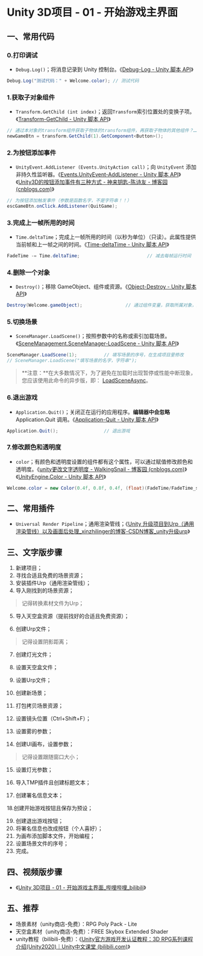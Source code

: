 # Unity 3D项目 - 01 - 开始游戏主界面

## 一、常用代码

### 0.打印调试

- `Debug.Log()`；将消息记录到 Unity 控制台。《[Debug-Log - Unity 脚本 API](https://docs.unity.cn/cn/2019.4/ScriptReference/Debug.Log.html)》

```c#
Debug.Log("测试代码：" + Welcome.color); // 测试代码
```

###  1.获取子对象组件

- `Transform.GetChild (int index)`；返回`Transform`索引位置处的变换子项。《[Transform-GetChild - Unity 脚本 API](https://docs.unity.cn/cn/2019.4/ScriptReference/Transform.GetChild.html)》

```c#
// 通过本对象的transform组件获取子物体的transform组件，再获取子物体的其他组件？……
newGameBtn = transform.GetChild(1).GetComponent<Button>(); 
```

### 2.为按钮添加事件

- `UnityEvent.AddListener (Events.UnityAction call)`；向 `UnityEvent` 添加非持久性监听器。《[Events.UnityEvent-AddListener - Unity 脚本 API](https://docs.unity.cn/cn/2019.4/ScriptReference/Events.UnityEvent.AddListener.html)》《[Unity3D的按钮添加事件有三种方式 - 神来钥匙-陈诗友 - 博客园 (cnblogs.com)](https://www.cnblogs.com/shenlaiyaoshi/p/8110440.html)》

```c#
// 为按钮添加触发事件（参数是函数名字，不是字符串！！）
escGameBtn.onClick.AddListener(QuitGame);
```

### 3.完成上一帧所用的时间

- `Time.deltaTime`；完成上一帧所用的时间（以秒为单位）（只读）。此属性提供当前帧和上一帧之间的时间。《[Time-deltaTime - Unity 脚本 API](https://docs.unity.cn/cn/2019.4/ScriptReference/Time-deltaTime.html)》

```c#
FadeTime -= Time.deltaTime;							// 减去每帧运行时间
```

### 4.删除一个对象

- `Destroy()`；移除 GameObject、组件或资源。《[Object-Destroy - Unity 脚本 API](https://docs.unity.cn/cn/2019.4/ScriptReference/Object.Destroy.html)》

```c#
Destroy(Welcome.gameObject);				// 通过组件变量，获取所属对象，然后删除对象
```

### 5.切换场景

- `SceneManager.LoadScene()`；按照参数中的名称或索引加载场景。《[SceneManagement.SceneManager-LoadScene - Unity 脚本 API](https://docs.unity.cn/cn/2019.4/ScriptReference/SceneManagement.SceneManager.LoadScene.html)》

```c#
SceneManager.LoadScene(1); 			// 填写场景的序号，在生成项目里修改
// SceneManager.LoadScene("填写场景的名字，字符串");
```

> **注意：**在大多数情况下，为了避免在加载时出现暂停或性能中断现象， 您应该使用此命令的异步版，即： [LoadSceneAsync](https://docs.unity.cn/cn/2019.4/ScriptReference/SceneManagement.SceneManager.LoadSceneAsync.html)。

### 6.退出游戏

- `Application.Quit()`；关闭正在运行的应用程序。**编辑器中会忽略** Application.Quit 调用。《[Application-Quit - Unity 脚本 API](https://docs.unity.cn/cn/2019.4/ScriptReference/Application.Quit.html)》

```c#
Application.Quit(); 				// 退出游戏
```

### 7.修改颜色和透明度

- `color`；有颜色和透明度设置的组件都有这个属性，可以通过赋值修改颜色和透明度。《[unity更改文字透明度 - WalkingSnail - 博客园 (cnblogs.com)](https://www.cnblogs.com/WalkingSnail/p/12176739.html)》《[UnityEngine.Color - Unity 脚本 API](https://docs.unity.cn/cn/2019.4/ScriptReference/Color.html)》

```c#
Welcome.color = new Color(0.4f, 0.8f, 0.4f, (float)(FadeTime/FadeTime_s)); 	
```



## 二、常用插件

- `Universal Render Pipeline`；通用渲染管线；《[Unity 升级项目到Urp（通用渲染管线）以及画面后处理_xinzhilinger的博客-CSDN博客_unity升级urp](https://blog.csdn.net/xinzhilinger/article/details/115189246)》



##  三、文字版步骤

1. 新建项目；
2. 寻找合适且免费的场景资源；
3. 安装插件Urp（通用渲染管线）；
4. 导入刚找到的场景资源；

> 记得转换素材文件为Urp；

5. 导入天空盒资源（提前找好的合适且免费资源）；

6. 创建Urp文件；

> 记得设置阴影距离；

7. 创建灯光文件；

8. 设置天空盒文件；

9. 设置Urp文件；

10. 创建新场景；

11. 打包拷贝场景资源；

12. 设置镜头位置（Ctrl+Shift+F）；

13. 设置雾的参数；

14. 创建UI画布，设置参数；

> 记得设置跟随窗口大小；

15. 设置灯光参数；

16. 导入TMP插件且创建标题文本；

17. 创建署名信息文本；

18.创建开始游戏按钮且保存为预设；

19. 创建退出游戏按钮；
20. 将署名信息也改成按钮（个人喜好）；
21. 为画布添加脚本文件，开始编程；
22. 设置场景文件的序号；
23. 完成。



## 四、视频版步骤

- 《[Unity 3D项目 - 01 - 开始游戏主界面_哔哩哔哩_bilibili](https://www.bilibili.com/video/bv1Y44y1Y7xC)》



## 五、推荐

- 场景素材（unity商店-免费）：RPG Poly Pack - Lite
-  天空盒素材（unity商店-免费）：FREE Skybox Extended Shader
- unity教程（bilibili-免费）：《[Unity官方游戏开发认证教程：3D RPG系列课程介绍(Unity2020)｜Unity中文课堂 (bilibili.com)](https://www.bilibili.com/medialist/play/370283072?from=space&business=space_series&business_id=211995&desc=1&spm_id_from=333.999.0.0)》

